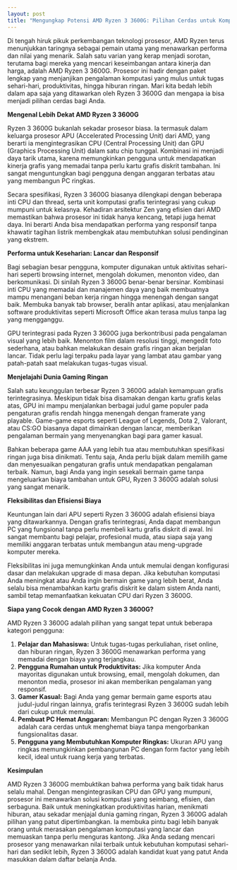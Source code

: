 ```yaml
---
layout: post
title: "Mengungkap Potensi AMD Ryzen 3 3600G: Pilihan Cerdas untuk Komputasi Sehari-hari dan Gaming Ringan"
---
```


Di tengah hiruk pikuk perkembangan teknologi prosesor, AMD Ryzen terus menunjukkan taringnya sebagai pemain utama yang menawarkan performa dan nilai yang menarik. Salah satu varian yang kerap menjadi sorotan, terutama bagi mereka yang mencari keseimbangan antara kinerja dan harga, adalah AMD Ryzen 3 3600G. Prosesor ini hadir dengan paket lengkap yang menjanjikan pengalaman komputasi yang mulus untuk tugas sehari-hari, produktivitas, hingga hiburan ringan. Mari kita bedah lebih dalam apa saja yang ditawarkan oleh Ryzen 3 3600G dan mengapa ia bisa menjadi pilihan cerdas bagi Anda.

**Mengenal Lebih Dekat AMD Ryzen 3 3600G**

Ryzen 3 3600G bukanlah sekadar prosesor biasa. Ia termasuk dalam keluarga prosesor APU (Accelerated Processing Unit) dari AMD, yang berarti ia mengintegrasikan CPU (Central Processing Unit) dan GPU (Graphics Processing Unit) dalam satu chip tunggal. Kombinasi ini menjadi daya tarik utama, karena memungkinkan pengguna untuk mendapatkan kinerja grafis yang memadai tanpa perlu kartu grafis diskrit tambahan. Ini sangat menguntungkan bagi pengguna dengan anggaran terbatas atau yang membangun PC ringkas.

Secara spesifikasi, Ryzen 3 3600G biasanya dilengkapi dengan beberapa inti CPU dan thread, serta unit komputasi grafis terintegrasi yang cukup mumpuni untuk kelasnya. Kehadiran arsitektur Zen yang efisien dari AMD memastikan bahwa prosesor ini tidak hanya kencang, tetapi juga hemat daya. Ini berarti Anda bisa mendapatkan performa yang responsif tanpa khawatir tagihan listrik membengkak atau membutuhkan solusi pendinginan yang ekstrem.

**Performa untuk Keseharian: Lancar dan Responsif**

Bagi sebagian besar pengguna, komputer digunakan untuk aktivitas sehari-hari seperti browsing internet, mengolah dokumen, menonton video, dan berkomunikasi. Di sinilah Ryzen 3 3600G benar-benar bersinar. Kombinasi inti CPU yang memadai dan manajemen daya yang baik membuatnya mampu menangani beban kerja ringan hingga menengah dengan sangat baik. Membuka banyak tab browser, beralih antar aplikasi, atau menjalankan software produktivitas seperti Microsoft Office akan terasa mulus tanpa lag yang mengganggu.

GPU terintegrasi pada Ryzen 3 3600G juga berkontribusi pada pengalaman visual yang lebih baik. Menonton film dalam resolusi tinggi, mengedit foto sederhana, atau bahkan melakukan desain grafis ringan akan berjalan lancar. Tidak perlu lagi terpaku pada layar yang lambat atau gambar yang patah-patah saat melakukan tugas-tugas visual.

**Menjelajahi Dunia Gaming Ringan**

Salah satu keunggulan terbesar Ryzen 3 3600G adalah kemampuan grafis terintegrasinya. Meskipun tidak bisa disamakan dengan kartu grafis kelas atas, GPU ini mampu menjalankan berbagai judul game populer pada pengaturan grafis rendah hingga menengah dengan framerate yang playable. Game-game esports seperti League of Legends, Dota 2, Valorant, atau CS:GO biasanya dapat dimainkan dengan lancar, memberikan pengalaman bermain yang menyenangkan bagi para gamer kasual.

Bahkan beberapa game AAA yang lebih tua atau membutuhkan spesifikasi ringan juga bisa dinikmati. Tentu saja, Anda perlu bijak dalam memilih game dan menyesuaikan pengaturan grafis untuk mendapatkan pengalaman terbaik. Namun, bagi Anda yang ingin sesekali bermain game tanpa mengeluarkan biaya tambahan untuk GPU, Ryzen 3 3600G adalah solusi yang sangat menarik.

**Fleksibilitas dan Efisiensi Biaya**

Keuntungan lain dari APU seperti Ryzen 3 3600G adalah efisiensi biaya yang ditawarkannya. Dengan grafis terintegrasi, Anda dapat membangun PC yang fungsional tanpa perlu membeli kartu grafis diskrit di awal. Ini sangat membantu bagi pelajar, profesional muda, atau siapa saja yang memiliki anggaran terbatas untuk membangun atau meng-upgrade komputer mereka.

Fleksibilitas ini juga memungkinkan Anda untuk memulai dengan konfigurasi dasar dan melakukan upgrade di masa depan. Jika kebutuhan komputasi Anda meningkat atau Anda ingin bermain game yang lebih berat, Anda selalu bisa menambahkan kartu grafis diskrit ke dalam sistem Anda nanti, sambil tetap memanfaatkan kekuatan CPU dari Ryzen 3 3600G.

**Siapa yang Cocok dengan AMD Ryzen 3 3600G?**

AMD Ryzen 3 3600G adalah pilihan yang sangat tepat untuk beberapa kategori pengguna:

1.  **Pelajar dan Mahasiswa:** Untuk tugas-tugas perkuliahan, riset online, dan hiburan ringan, Ryzen 3 3600G menawarkan performa yang memadai dengan biaya yang terjangkau.
2.  **Pengguna Rumahan untuk Produktivitas:** Jika komputer Anda mayoritas digunakan untuk browsing, email, mengolah dokumen, dan menonton media, prosesor ini akan memberikan pengalaman yang responsif.
3.  **Gamer Kasual:** Bagi Anda yang gemar bermain game esports atau judul-judul ringan lainnya, grafis terintegrasi Ryzen 3 3600G sudah lebih dari cukup untuk memulai.
4.  **Pembuat PC Hemat Anggaran:** Membangun PC dengan Ryzen 3 3600G adalah cara cerdas untuk menghemat biaya tanpa mengorbankan fungsionalitas dasar.
5.  **Pengguna yang Membutuhkan Komputer Ringkas:** Ukuran APU yang ringkas memungkinkan pembangunan PC dengan form factor yang lebih kecil, ideal untuk ruang kerja yang terbatas.

**Kesimpulan**

AMD Ryzen 3 3600G membuktikan bahwa performa yang baik tidak harus selalu mahal. Dengan mengintegrasikan CPU dan GPU yang mumpuni, prosesor ini menawarkan solusi komputasi yang seimbang, efisien, dan serbaguna. Baik untuk meningkatkan produktivitas harian, menikmati hiburan, atau sekadar menjajal dunia gaming ringan, Ryzen 3 3600G adalah pilihan yang patut dipertimbangkan. Ia membuka pintu bagi lebih banyak orang untuk merasakan pengalaman komputasi yang lancar dan memuaskan tanpa perlu menguras kantong. Jika Anda sedang mencari prosesor yang menawarkan nilai terbaik untuk kebutuhan komputasi sehari-hari dan sedikit lebih, Ryzen 3 3600G adalah kandidat kuat yang patut Anda masukkan dalam daftar belanja Anda.
